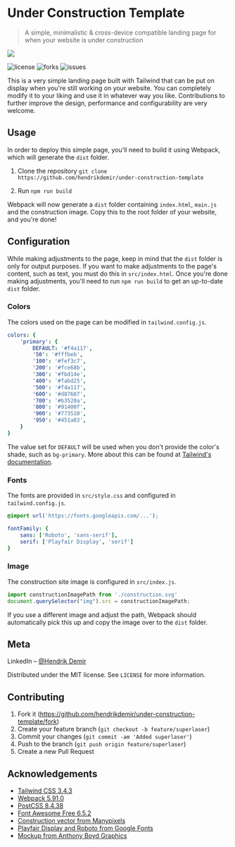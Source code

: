# Under Construction Template
> A simple, minimalistic & cross-device compatible landing page for when your website is under construction

<img src="https://github.com/hendrikdemir/under-construction-template/blob/master/demo.jpg"/>

![license](https://img.shields.io/github/license/hendrikdemir/under-construction-template)
![forks](https://img.shields.io/github/forks/hendrikdemir/under-construction-template)
![issues](https://img.shields.io/github/issues/hendrikdemir/under-construction-template)

This is a very simple landing page built with Tailwind that can be put on display when you're still working on your website. You can completely modify it to your liking and use it in whatever way you like. Contributions to further improve the design, performance and configurability are very welcome.

## Usage

In order to deploy this simple page, you'll need to build it using Webpack, which will generate the `dist` folder.

1. Clone the repository `git clone https://github.com/hendrikdemir/under-construction-template`

2. Run `npm run build`

Webpack will now generate a `dist` folder containing `index.html`, `main.js` and the construction image. Copy this to the root folder of your website, and you're done!

## Configuration

While making adjustments to the page, keep in mind that the `dist` folder is only for output purposes. If you want to make adjustments to the page's content, such as text, you must do this in `src/index.html`. Once you're done making adjustments, you'll need to run `npm run build` to get an up-to-date `dist` folder.

### Colors

The colors used on the page can be modified in `tailwind.config.js`.

```yml
colors: {
    'primary': {
        DEFAULT: '#f4a117',
        '50': '#fffbeb',
        '100': '#fef3c7',
        '200': '#fce68b',
        '300': '#fbd14e',
        '400': '#fabd25',
        '500': '#f4a117',
        '600': '#d87607',
        '700': '#b3520a',
        '800': '#91400f',
        '900': '#773510',
        '950': '#451a03',
    }
}
```

The value set for `DEFAULT` will be used when you don't provide the color's shade, such as `bg-primary`. More about this can be found at [Tailwind's documentation](https://tailwindcss.com/docs/configuration).

### Fonts

The fonts are provided in `src/style.css` and configured in `tailwind.config.js`.

```css
@import url('https://fonts.googleapis.com/...');
```

```yml
fontFamily: {
    sans: ['Roboto', 'sans-serif'],
    serif: ['Playfair Display', 'serif']
}
```

### Image

The construction site image is configured in `src/index.js`.

```js
import constructionImagePath from './construction.svg'
document.querySelector("img").src = constructionImagePath;
```

If you use a different image and adjust the path, Webpack should automatically pick this up and copy the image over to the `dist` folder.

## Meta

LinkedIn – [@Hendrik Demir](https://www.linkedin.com/in/hendrik-demir/)

Distributed under the MIT license. See ``LICENSE`` for more information.

## Contributing

1. Fork it (<https://github.com/hendrikdemir/under-construction-template/fork>)
2. Create your feature branch (`git checkout -b feature/superlaser`)
3. Commit your changes (`git commit -am 'Added superlaser'`)
4. Push to the branch (`git push origin feature/superlaser`)
5. Create a new Pull Request

## Acknowledgements
- [Tailwind CSS 3.4.3](https://tailwindcss.com)
- [Webpack 5.91.0](https://webpack.js.org)
- [PostCSS 8.4.38](https://postcss.org)
- [Font Awesome Free 6.5.2](https://fontawesome.com)
- [Construction vector from Manypixels](https://www.manypixels.co/)
- [Playfair Display and Roboto from Google Fonts](https://fonts.google.com)
- [Mockup from Anthony Boyd Graphics](https://www.anthonyboyd.graphics/mockups/front-view-iphone-x-and-macbook-pro-mockup/)